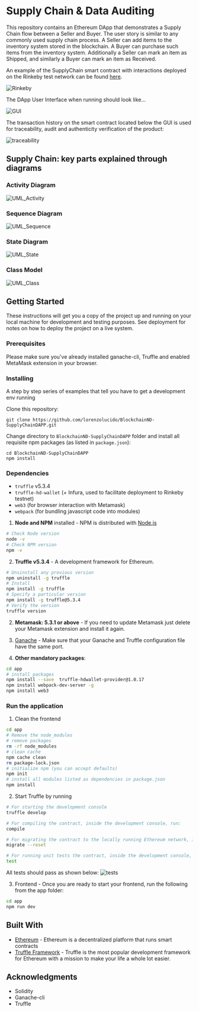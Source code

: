 # Supply Chain & Data Auditing

This repository contains an Ethereum DApp that demonstrates a Supply Chain flow between a Seller and Buyer. The user story is similar to any commonly used supply chain process. A Seller can add items to the inventory system stored in the blockchain. A Buyer can purchase such items from the inventory system. Additionally a Seller can mark an item as Shipped, and similarly a Buyer can mark an item as Received.

An example of the SupplyChain smart contract with interactions deployed on the Rinkeby test network can be found [here](https://rinkeby.etherscan.io/address/0xb485d62c382bebdf44046c02b3a5cf6e1e03f5ac).

![Rinkeby](images/RinkebyContract.JPG)

The DApp User Interface when running should look like...

![GUI](images/GUI.JPG)

The transaction history on the smart contract located below the GUI is used for traceability, audit and authenticity verification of the product:

![traceability](images/traceability.JPG)


## Supply Chain: key parts explained through diagrams
### Activity Diagram
![UML_Activity](images/activityDiagram.JPG)
### Sequence Diagram
![UML_Sequence](images/UML__SequenceDiagram.png)
### State Diagram
![UML_State](images/stateDiagram.JPG)
### Class Model
![UML_Class](images/classDiagram.JPG)

## Getting Started

These instructions will get you a copy of the project up and running on your local machine for development and testing purposes. See deployment for notes on how to deploy the project on a live system.

### Prerequisites

Please make sure you've already installed ganache-cli, Truffle and enabled MetaMask extension in your browser.


### Installing

A step by step series of examples that tell you have to get a development env running

Clone this repository:

```
git clone https://github.com/lorenzolucido/BlockchainND-SupplyChainDAPP.git
```

Change directory to ```BlockchainND-SupplyChainDAPP``` folder and install all requisite npm packages (as listed in ```package.json```):

```
cd BlockchainND-SupplyChainDAPP
npm install
```

### Dependencies
- `truffle` v5.3.4
- `truffle-hd-wallet` (+ Infura, used to facilitate deployment to Rinkeby testnet)
- `web3` (for browser interaction with Metamask)
- `webpack` (for bundling javascript code into modules)

1. **Node and NPM** installed - NPM is distributed with [Node.js](https://www.npmjs.com/get-npm)
```bash
# Check Node version
node -v
# Check NPM version
npm -v
```


2. **Truffle v5.3.4** - A development framework for Ethereum. 
```bash
# Unsinstall any previous version
npm uninstall -g truffle
# Install
npm install -g truffle
# Specify a particular version
npm install -g truffle@5.3.4
# Verify the version
truffle version
```


2. **Metamask: 5.3.1 or above** - If you need to update Metamask just delete your Metamask extension and install it again.


3. [Ganache](https://www.trufflesuite.com/ganache) - Make sure that your Ganache and Truffle configuration file have the same port.


4. **Other mandatory packages**:
```bash
cd app
# install packages
npm install --save  truffle-hdwallet-provider@1.0.17
npm install webpack-dev-server -g
npm install web3
```


### Run the application
1. Clean the frontend 
```bash
cd app
# Remove the node_modules  
# remove packages
rm -rf node_modules
# clean cache
npm cache clean
rm package-lock.json
# initialize npm (you can accept defaults)
npm init
# install all modules listed as dependencies in package.json
npm install
```


2. Start Truffle by running
```bash
# For starting the development console
truffle develop

# For compiling the contract, inside the development console, run:
compile

# For migrating the contract to the locally running Ethereum network, inside the development console
migrate --reset

# For running unit tests the contract, inside the development console, run:
test
```

All tests should pass as shown below:
![tests](images/truffle_test.png)

3. Frontend - Once you are ready to start your frontend, run the following from the app folder:
```bash
cd app
npm run dev
```

## Built With

* [Ethereum](https://www.ethereum.org/) - Ethereum is a decentralized platform that runs smart contracts
* [Truffle Framework](http://truffleframework.com/) - Truffle is the most popular development framework for Ethereum with a mission to make your life a whole lot easier.


## Acknowledgments

* Solidity
* Ganache-cli
* Truffle
